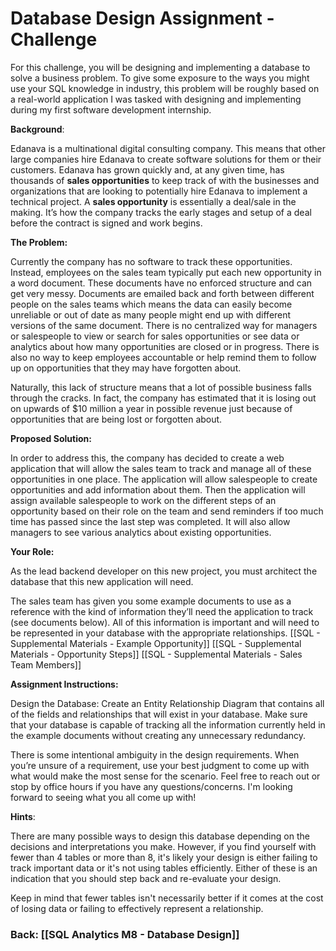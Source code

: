 # Database Design Assignment - Challenge

For this challenge, you will be designing and implementing a database to solve a business problem. To give some exposure to the ways you might use your SQL knowledge in industry, this problem will be roughly based on a real-world application I was tasked with designing and implementing during my first software development internship.

**Background**:

Edanava is a multinational digital consulting company. This means that other large companies hire Edanava to create software solutions for them or their customers. Edanava has grown quickly and, at any given time, has thousands of **sales opportunities** to keep track of with the businesses and organizations that are looking to potentially hire Edanava to implement a technical project. A **sales opportunity** is essentially a deal/sale in the making. It’s how the company tracks the early stages and setup of a deal before the contract is signed and work begins.

**The Problem:**

Currently the company has no software to track these opportunities. Instead, employees on the sales team typically put each new opportunity in a word document. These documents have no enforced structure and can get very messy. Documents are emailed back and forth between different people on the sales teams which means the data can easily become unreliable or out of date as many people might end up with different versions of the same document. There is no centralized way for managers or salespeople to view or search for sales opportunities or see data or analytics about how many opportunities are closed or in progress. There is also no way to keep employees accountable or help remind them to follow up on opportunities that they may have forgotten about.

Naturally, this lack of structure means that a lot of possible business falls through the cracks. In fact, the company has estimated that it is losing out on upwards of $10 million a year in possible revenue just because of opportunities that are being lost or forgotten about.

**Proposed Solution:**

In order to address this, the company has decided to create a web application that will allow the sales team to track and manage all of these opportunities in one place. The application will allow salespeople to create opportunities and add information about them. Then the application will assign available salespeople to work on the different steps of an opportunity based on their role on the team and send reminders if too much time has passed since the last step was completed. It will also allow managers to see various analytics about existing opportunities.

**Your Role:**

As the lead backend developer on this new project, you must architect the database that this new application will need.

The sales team has given you some example documents to use as a reference with the kind of information they’ll need the application to track (see documents below). All of this information is important and will need to be represented in your database with the appropriate relationships.
[[SQL - Supplemental Materials - Example Opportunity]]
[[SQL - Supplemental Materials - Opportunity Steps]]
[[SQL - Supplemental Materials - Sales Team Members]]

**Assignment Instructions:**

Design the Database: Create an Entity Relationship Diagram that contains all of the fields and relationships that will exist in your database. Make sure that your database is capable of tracking all the information currently held in the example documents without creating any unnecessary redundancy.

There is some intentional ambiguity in the design requirements. When you’re unsure of a requirement, use your best judgment to come up with what would make the most sense for the scenario. Feel free to reach out or stop by office hours if you have any questions/concerns. I'm looking forward to seeing what you all come up with!

**Hints**:

There are many possible ways to design this database depending on the decisions and interpretations you make. However, if you find yourself with fewer than 4 tables or more than 8, it's likely your design is either failing to track important data or it's not using tables efficiently. Either of these is an indication that you should step back and re-evaluate your design.

Keep in mind that fewer tables isn't necessarily better if it comes at the cost of losing data or failing to effectively represent a relationship.

### Back: [[SQL Analytics M8 - Database Design]]